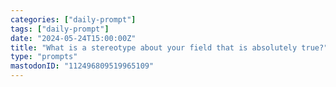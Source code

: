 ```yaml
---
categories: ["daily-prompt"]
tags: ["daily-prompt"]
date: "2024-05-24T15:00:00Z"
title: "What is a stereotype about your field that is absolutely true?"
type: "prompts"
mastodonID: "112496809519965109"
---
```

